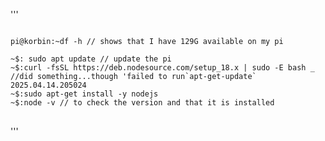 '''
<pre>
<code>
pi@korbin:~df -h // shows that I have 129G available on my pi

~$: sudo apt update // update the pi
~$:curl -fsSL https://deb.nodesource.com/setup_18.x | sudo -E bash _ //did something...though 'failed to run`apt-get-update` 2025.04.14.205024
~$:sudo apt-get install -y nodejs
~$:node -v // to check the version and that it is installed
</code>
</pre>
'''
